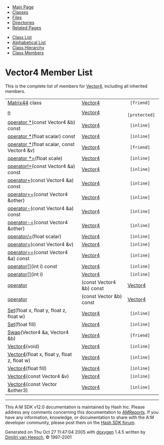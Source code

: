 <div class="tabs">

- [Main Page](index.md)
- <span id="current">[Classes](annotated.md)</span>
- [Files](files.md)
- [Directories](dirs.md)
- [Related Pages](pages.md)

</div>

<div class="tabs">

- [Class List](annotated.md)
- [Alphabetical List](classes.md)
- [Class Hierarchy](hierarchy.md)
- [Class Members](functions.md)

</div>

# Vector4 Member List

This is the complete list of members for <a href="classVector4.md" class="el">Vector4</a>, including all inherited members.

|  |  |  |
|----|----|----|
| <a href="classVector4.md#ba174bc08cddbfcdaed70c4053722b2f" class="el">Matrix44</a> class | <a href="classVector4.md" class="el">Vector4</a> | ` [friend]` |
| <a href="classVector4.md#4f4fbdd14fb56e98e7f357032b7bbc09" class="el">n</a> | <a href="classVector4.md" class="el">Vector4</a> | ` [protected]` |
| <a href="classVector4.md#0d7ddb44015022983ac726a3f0752ffa" class="el">operator *</a>(const Vector4 &b) const | <a href="classVector4.md" class="el">Vector4</a> | ` [inline]` |
| <a href="classVector4.md#3270b37720898d1bbe340cc14060305b" class="el">operator *</a>(float scalar) const | <a href="classVector4.md" class="el">Vector4</a> | ` [inline]` |
| <a href="classVector4.md#971ce56df8467e912929fd84e2e4cc9c" class="el">operator *</a>(float scalar, const Vector4 &v) | <a href="classVector4.md" class="el">Vector4</a> | ` [friend]` |
| <a href="classVector4.md#6a8edc774a17f9660cdd36917a5b0fce" class="el">operator *=</a>(float scale) | <a href="classVector4.md" class="el">Vector4</a> | ` [inline]` |
| <a href="classVector4.md#2822e09a44f121b37add8265b84824b7" class="el">operator!=</a>(const Vector4 &a) const | <a href="classVector4.md" class="el">Vector4</a> | ` [inline]` |
| <a href="classVector4.md#bf9756cf1aafcf2e357f4c96546f9b66" class="el">operator+</a>(const Vector4 &a) const | <a href="classVector4.md" class="el">Vector4</a> | ` [inline]` |
| <a href="classVector4.md#4b8cfd287711606c63f006833607eb3d" class="el">operator+=</a>(const Vector4 &other) | <a href="classVector4.md" class="el">Vector4</a> | ` [inline]` |
| <a href="classVector4.md#30559688bf076e6af8cb7233f1fb98a9" class="el">operator-</a>(const Vector4 &a) const | <a href="classVector4.md" class="el">Vector4</a> | ` [inline]` |
| <a href="classVector4.md#f3a49d631142310be9a7783e7c011b11" class="el">operator-=</a>(const Vector4 &other) | <a href="classVector4.md" class="el">Vector4</a> | ` [inline]` |
| <a href="classVector4.md#e3998ea11d9c9a3436831ead71516687" class="el">operator/=</a>(float scalar) | <a href="classVector4.md" class="el">Vector4</a> | ` [inline]` |
| <a href="classVector4.md#d3521bfda591b056ccca9710da99874a" class="el">operator=</a>(const Vector4 &v) | <a href="classVector4.md" class="el">Vector4</a> | ` [inline]` |
| <a href="classVector4.md#65546dee48bc1acdc96a70cde7986eac" class="el">operator==</a>(const Vector4 &a) const | <a href="classVector4.md" class="el">Vector4</a> | ` [inline]` |
| <a href="classVector4.md#56bd1e633f412f07706e05b60f9eb2bc" class="el">operator[]</a>(int i) const | <a href="classVector4.md" class="el">Vector4</a> | ` [inline]` |
| <a href="classVector4.md#afa3b3be64f86f689de4bf05a470fc17" class="el">operator[]</a>(int i) | <a href="classVector4.md" class="el">Vector4</a> | ` [inline]` |
| <a href="classVector4.md#5c577ac771910e7360fb0eaa9d08454a" class="el">operator|</a>(const Vector4 &b) const | <a href="classVector4.md" class="el">Vector4</a> | ` [inline]` |
| <a href="classVector4.md#0e7bdbc20ee927d887da08fc898ecd29" class="el">operator|</a>(const Vector &b) const | <a href="classVector4.md" class="el">Vector4</a> | ` [inline]` |
| <a href="classVector4.md#31e7fd6b23f7dfdbb4d78759a3ecd2d6" class="el">Set</a>(float x, float y, float z, float w) | <a href="classVector4.md" class="el">Vector4</a> | ` [inline]` |
| <a href="classVector4.md#aeaa5e9b85f5001254bd22e4792ae77a" class="el">Set</a>(float fill) | <a href="classVector4.md" class="el">Vector4</a> | ` [inline]` |
| <a href="classVector4.md#f7510ffec7099d65c1dab4c692b7f641" class="el">Swap</a>(Vector4 &a, Vector4 &b) | <a href="classVector4.md" class="el">Vector4</a> | ` [friend]` |
| <a href="classVector4.md#95818439ac88d83fb1a7727f766df0a9" class="el">Vector4</a>(void) | <a href="classVector4.md" class="el">Vector4</a> | ` [inline]` |
| <a href="classVector4.md#ed34e66a6ed40dae1f4913eec961b8c9" class="el">Vector4</a>(float x, float y, float z, float w) | <a href="classVector4.md" class="el">Vector4</a> | ` [inline]` |
| <a href="classVector4.md#18ac5f53aba2e513963bd481c5e44ffe" class="el">Vector4</a>(float fill) | <a href="classVector4.md" class="el">Vector4</a> | ` [inline]` |
| <a href="classVector4.md#2a4e9efc06842f5b85366e49858b150f" class="el">Vector4</a>(const Vector4 &v) | <a href="classVector4.md" class="el">Vector4</a> | ` [inline]` |
| <a href="classVector4.md#76f49ddaa582876bbc6949eda8882f5b" class="el">Vector4</a>(const Vector &other3) | <a href="classVector4.md" class="el">Vector4</a> | ` [inline]` |

------------------------------------------------------------------------

<span class="small">This A:M SDK v12.0 documentation is maintained by Hash Inc. Please address any comments concerning this documentation to [AMReports](http://www.hash.com/reports). If you have any information, knowledge, or documentation to share with the A:M developer community, please post them on the [Hash SDK forum](http://www.hash.com/forums/index.php?showforum=11).</span>

Generated on Thu Oct 27 11:47:04 2005 with [<span class="image placeholder" original-image-src="doxygen.png" original-image-title="" height="45" width="100" align="middle" border="0">doxygen</span>](http://www.doxygen.org/index.html) 1.4.5 written by [Dimitri van Heesch](mailto:dimitri@stack.nl), © 1997-2001
